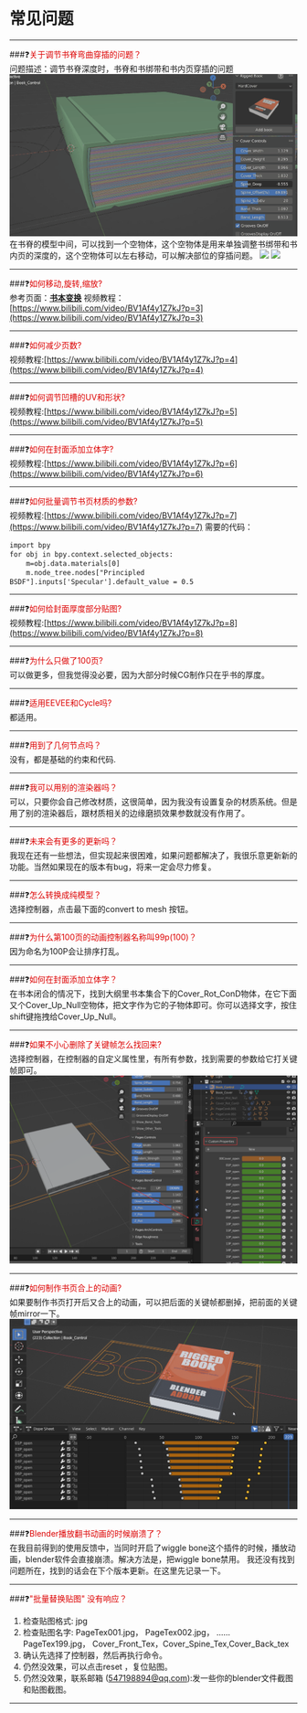 # 常见问题
---
###❓<font color="#dd0000">关于调节书脊弯曲穿插的问题？</font><br />
问题描述：调节书脊深度时，书脊和书绑带和书内页穿插的问题
![](image/coverspineinter.gif "")
在书脊的模型中间，可以找到一个空物体，这个空物体是用来单独调整书绑带和书内页的深度的，这个空物体可以左右移动，可以解决部位的穿插问题。
![](image/coverspineintersolveA.png"")
![](image/coverspineintersolveB.png"")

---
###❓<font color="#dd0000">如何移动,旋转,缩放?</font><br />
参考页面：**[书本变换](transform.md)**
视频教程：[https://www.bilibili.com/video/BV1Af4y1Z7kJ?p=3](https://www.bilibili.com/video/BV1Af4y1Z7kJ?p=3)

---
###❓<font color="#dd0000">如何减少页数?</font><br />
视频教程:[https://www.bilibili.com/video/BV1Af4y1Z7kJ?p=4](https://www.bilibili.com/video/BV1Af4y1Z7kJ?p=4)

---
###❓<font color="#dd0000">如何调节凹槽的UV和形状?</font><br />
视频教程:[https://www.bilibili.com/video/BV1Af4y1Z7kJ?p=5](https://www.bilibili.com/video/BV1Af4y1Z7kJ?p=5)

---
###❓<font color="#dd0000">如何在封面添加立体字?</font><br />
视频教程:[https://www.bilibili.com/video/BV1Af4y1Z7kJ?p=6](https://www.bilibili.com/video/BV1Af4y1Z7kJ?p=6)

---
###❓<font color="#dd0000">如何批量调节书页材质的参数?</font><br />
视频教程:[https://www.bilibili.com/video/BV1Af4y1Z7kJ?p=7](https://www.bilibili.com/video/BV1Af4y1Z7kJ?p=7)
需要的代码：
```
import bpy
for obj in bpy.context.selected_objects:
    m=obj.data.materials[0]
    m.node_tree.nodes["Principled BSDF"].inputs['Specular'].default_value = 0.5    

```

---
###❓<font color="#dd0000">如何给封面厚度部分贴图?</font><br />
视频教程:[https://www.bilibili.com/video/BV1Af4y1Z7kJ?p=8](https://www.bilibili.com/video/BV1Af4y1Z7kJ?p=8)

---
###❓<font color="#dd0000">为什么只做了100页?</font><br />
可以做更多，但我觉得没必要，因为大部分时候CG制作只在乎书的厚度。

---

###❓<font color="#dd0000">适用EEVEE和Cycle吗?</font><br />
都适用。

---
###❓<font color="#dd0000">用到了几何节点吗？</font><br />
没有，都是基础的约束和代码.

---
###❓<font color="#dd0000">我可以用别的渲染器吗？</font><br />
可以，只要你会自己修改材质，这很简单，因为我没有设置复杂的材质系统。但是用了别的渲染器后，跟材质相关的边缘磨损效果参数就没有作用了。

---
	
###❓<font color="#dd0000">未来会有更多的更新吗？</font><br />
我现在还有一些想法，但实现起来很困难，如果问题都解决了，我很乐意更新新的功能。当然如果现在的版本有bug，将来一定会尽力修复。

---
	
###❓<font color="#dd0000">怎么转换成纯模型？</font><br />
选择控制器，点击最下面的convert to mesh 按钮。

---

###❓<font color="#dd0000">为什么第100页的动画控制器名称叫99p(100)？</font><br />
因为命名为100P会让排序打乱。

---

###❓<font color="#dd0000">如何在封面添加立体字？</font><br />
在书本闭合的情况下，找到大纲里书本集合下的Cover_Rot_ConD物体，在它下面又个Cover_Up_Null空物体，把文字作为它的子物体即可。你可以选择文字，按住shift键拖拽给Cover_Up_Null。

---

###❓<font color="#dd0000">如果不小心删除了关键帧怎么找回来?</font><br />
选择控制器，在控制器的自定义属性里，有所有参数，找到需要的参数给它打关键帧即可。
![](image/custompanel.png "")

---


###❓<font color="#dd0000">如何制作书页合上的动画?</font><br />
如果要制作书页打开后又合上的动画，可以把后面的关键帧都删掉，把前面的关键帧mirror一下。
![](image/close.png "")

---

###❓<font color="#dd0000">Blender播放翻书动画的时候崩溃了？</font><br />
在我目前得到的使用反馈中，当同时开启了wiggle bone这个插件的时候，播放动画，blender软件会直接崩溃。解决方法是，把wiggle bone禁用。
我还没有找到问题所在，找到的话会在下个版本更新。在这里先记录一下。

---

###❓<font color="#dd0000">"批量替换贴图" 没有响应？</font><br />
1. 检查贴图格式: jpg
2. 检查贴图名字: PageTex001.jpg，   PageTex002.jpg，  ...... PageTex199.jpg， Cover_Front_Tex，Cover_Spine_Tex,Cover_Back_tex
3. 确认先选择了控制器，然后再执行命令。
4. 仍然没效果，可以点击reset ，复位贴图。
5. 仍然没效果，联系邮箱 (547198894@qq.com):发一些你的blender文件截图和贴图截图。

---












